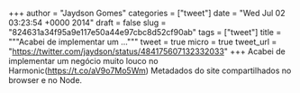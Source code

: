 
+++
author = "Jaydson Gomes"
categories = ["tweet"]
date = "Wed Jul 02 03:23:54 +0000 2014"
draft = false
slug = "824631a34f95a9e117e50a44e97cbc8d52cf90ab"
tags = ["tweet"]
title = """Acabei de implementar um ..."""
tweet = true
micro = true
tweet_url = "https://twitter.com/jaydson/status/484175607132332033"
+++
Acabei de implementar um negócio muito louco no Harmonic(https://t.co/aV9o7Mo5Wm) Metadados do site compartilhados no browser e no Node.
